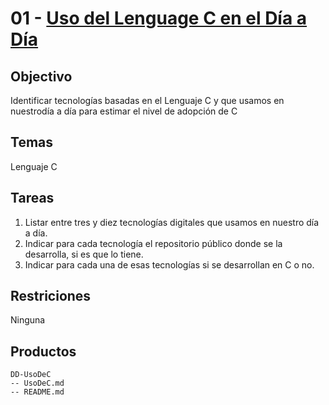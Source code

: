 # 01 - [Uso del Lenguage C en el Día a Día](./UsoDeC.md)

## Objectivo

Identificar  tecnologías  basadas  en  el  Lenguaje  C  y  que  usamos  en  nuestrodía a día para estimar el nivel de adopción de C

## Temas

Lenguaje C


## Tareas

1. Listar entre tres y diez tecnologías digitales que usamos en nuestro día a día.
2. Indicar para cada tecnología el repositorio público donde se la desarrolla, si es que lo tiene.
3. Indicar para cada una de esas tecnologías si se desarrollan en C o no.

## Restriciones

Ninguna

## Productos

```
DD-UsoDeC
-- UsoDeC.md
-- README.md
```
